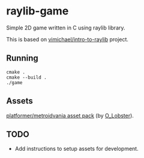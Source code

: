 # raylib-game

Simple 2D game written in C using raylib library.

This is based on [vimichael/intro-to-raylib](https://github.com/vimichael/intro-to-raylib) project.

## Running

```
cmake .
cmake --build .
./game
```

## Assets

[platformer/metroidvania asset pack](https://o-lobster.itch.io/platformmetroidvania-pixel-art-asset-pack) (by [O_Lobster](https://o-lobster.itch.io/)).

## TODO

- Add instructions to setup assets for development.
